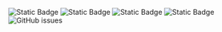 ![Static Badge](https://img.shields.io/badge/blacklists-60-000000) ![Static Badge](https://img.shields.io/badge/blacklisted-2779204-cc0000) ![Static Badge](https://img.shields.io/badge/whitelisted-2242-00CC00) ![Static Badge](https://img.shields.io/badge/streaming_blacklist-28106-000000) ![GitHub issues](https://img.shields.io/github/issues/fabriziosalmi/blacklists)
